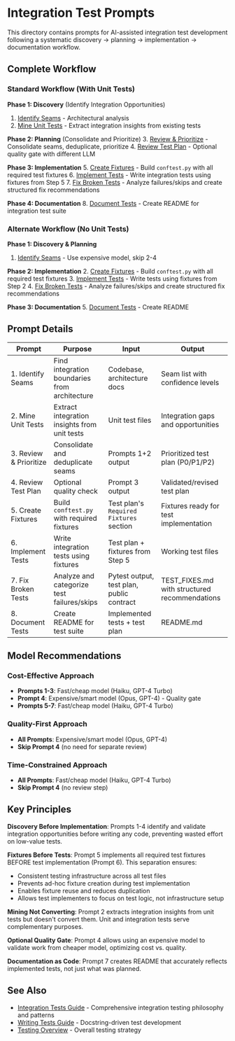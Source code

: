 # Integration Test Prompts

This directory contains prompts for AI-assisted integration test development following a systematic discovery → planning → implementation → documentation workflow.

## Complete Workflow

### Standard Workflow (With Unit Tests)

**Phase 1: Discovery** (Identify Integration Opportunities)
1. [Identify Seams](./1-identify-seams.md) - Architectural analysis
2. [Mine Unit Tests](./2-mine-unit-tests.md) - Extract integration insights from existing tests

**Phase 2: Planning** (Consolidate and Prioritize)
3. [Review & Prioritize](./3-review-prioritize.md) - Consolidate seams, deduplicate, prioritize
4. [Review Test Plan](./4-review-test-plan.md) - Optional quality gate with different LLM

**Phase 3: Implementation**
5. [Create Fixtures](./5-create-fixtures.md) - Build `conftest.py` with all required test fixtures
6. [Implement Tests](./6-implement-tests.md) - Write integration tests using fixtures from Step 5
7. [Fix Broken Tests](./7-fix-broken-tests.md) - Analyze failures/skips and create structured fix recommendations

**Phase 4: Documentation**
8. [Document Tests](./8-documentation.md) - Create README for integration test suite

### Alternate Workflow (No Unit Tests)

**Phase 1: Discovery & Planning**
1. [Identify Seams](./1-identify-seams.md) - Use expensive model, skip 2-4

**Phase 2: Implementation**
2. [Create Fixtures](./5-create-fixtures.md) - Build `conftest.py` with all required test fixtures
3. [Implement Tests](./6-implement-tests.md) - Write tests using fixtures from Step 2
4. [Fix Broken Tests](./7-fix-broken-tests.md) - Analyze failures/skips and create structured fix recommendations

**Phase 3: Documentation**
5. [Document Tests](./8-documentation.md) - Create README

## Prompt Details

| Prompt | Purpose | Input | Output |
|--------|---------|-------|--------|
| 1. Identify Seams | Find integration boundaries from architecture | Codebase, architecture docs | Seam list with confidence levels |
| 2. Mine Unit Tests | Extract integration insights from unit tests | Unit test files | Integration gaps and opportunities |
| 3. Review & Prioritize | Consolidate and deduplicate seams | Prompts 1+2 output | Prioritized test plan (P0/P1/P2) |
| 4. Review Test Plan | Optional quality check | Prompt 3 output | Validated/revised test plan |
| 5. Create Fixtures | Build `conftest.py` with required fixtures | Test plan's `Required Fixtures` section | Fixtures ready for test implementation |
| 6. Implement Tests | Write integration tests using fixtures | Test plan + fixtures from Step 5 | Working test files |
| 7. Fix Broken Tests | Analyze and categorize test failures/skips | Pytest output, test plan, public contract | TEST_FIXES.md with structured recommendations |
| 8. Document Tests | Create README for test suite | Implemented tests + test plan | README.md |

## Model Recommendations

### Cost-Effective Approach
- **Prompts 1-3**: Fast/cheap model (Haiku, GPT-4 Turbo)
- **Prompt 4**: Expensive/smart model (Opus, GPT-4) - Quality gate
- **Prompts 5-7**: Fast/cheap model (Haiku, GPT-4 Turbo)

### Quality-First Approach
- **All Prompts**: Expensive/smart model (Opus, GPT-4)
- **Skip Prompt 4** (no need for separate review)

### Time-Constrained Approach
- **All Prompts**: Fast/cheap model (Haiku, GPT-4 Turbo)
- **Skip Prompt 4** (no review step)

## Key Principles

**Discovery Before Implementation**: Prompts 1-4 identify and validate integration opportunities before writing any code, preventing wasted effort on low-value tests.

**Fixtures Before Tests**: Prompt 5 implements all required test fixtures BEFORE test implementation (Prompt 6). This separation ensures:
- Consistent testing infrastructure across all test files
- Prevents ad-hoc fixture creation during test implementation
- Enables fixture reuse and reduces duplication
- Allows test implementers to focus on test logic, not infrastructure setup

**Mining Not Converting**: Prompt 2 extracts integration insights from unit tests but doesn't convert them. Unit and integration tests serve complementary purposes.

**Optional Quality Gate**: Prompt 4 allows using an expensive model to validate work from cheaper model, optimizing cost vs. quality.

**Documentation as Code**: Prompt 7 creates README that accurately reflects implemented tests, not just what was planned.

## See Also

- [Integration Tests Guide](../../guides/testing/INTEGRATION_TESTS.md) - Comprehensive integration testing philosophy and patterns
- [Writing Tests Guide](../../guides/testing/WRITING_TESTS.md) - Docstring-driven test development
- [Testing Overview](../../guides/testing/TESTING.md) - Overall testing strategy